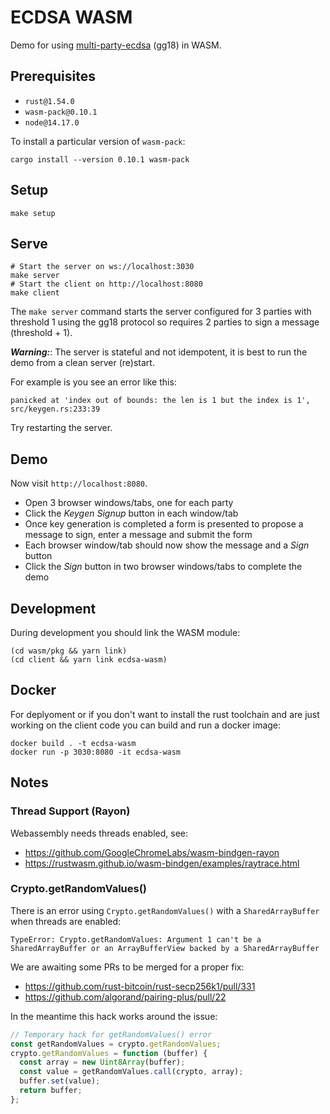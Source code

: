 # ECDSA WASM

Demo for using [multi-party-ecdsa](https://github.com/ZenGo-X/multi-party-ecdsa) (gg18) in WASM.

## Prerequisites

* `rust@1.54.0`
* `wasm-pack@0.10.1`
* `node@14.17.0`

To install a particular version of `wasm-pack`:

```
cargo install --version 0.10.1 wasm-pack
```

## Setup

```
make setup
```

## Serve

```
# Start the server on ws://localhost:3030
make server
# Start the client on http://localhost:8080
make client
```

The `make server` command starts the server configured for 3 parties with threshold 1 using the gg18 protocol so requires 2 parties to sign a message (threshold + 1).

***Warning:***: The server is stateful and not idempotent, it is best to run the demo from a clean server (re)start.

For example is you see an error like this:

```
panicked at 'index out of bounds: the len is 1 but the index is 1', src/keygen.rs:233:39
```

Try restarting the server.

## Demo

Now visit `http://localhost:8080`.

* Open 3 browser windows/tabs, one for each party
* Click the *Keygen Signup* button in each window/tab
* Once key generation is completed a form is presented to propose a message to sign, enter a message and submit the form
* Each browser window/tab should now show the message and a *Sign* button
* Click the *Sign* button in two browser windows/tabs to complete the demo

## Development

During development you should link the WASM module:

```
(cd wasm/pkg && yarn link)
(cd client && yarn link ecdsa-wasm)
```

## Docker

For deplyoment or if you don't want to install the rust toolchain and are just working on the client code you can build and run a docker image:

```
docker build . -t ecdsa-wasm
docker run -p 3030:8080 -it ecdsa-wasm
```

## Notes

### Thread Support (Rayon)

Webassembly needs threads enabled, see:

* https://github.com/GoogleChromeLabs/wasm-bindgen-rayon
* https://rustwasm.github.io/wasm-bindgen/examples/raytrace.html

### Crypto.getRandomValues()

There is an error using `Crypto.getRandomValues()` with a `SharedArrayBuffer` when threads are enabled:

```
TypeError: Crypto.getRandomValues: Argument 1 can't be a SharedArrayBuffer or an ArrayBufferView backed by a SharedArrayBuffer
```

We are awaiting some PRs to be merged for a proper fix:

* https://github.com/rust-bitcoin/rust-secp256k1/pull/331
* https://github.com/algorand/pairing-plus/pull/22

In the meantime this hack works around the issue:

```javascript
// Temporary hack for getRandomValues() error
const getRandomValues = crypto.getRandomValues;
crypto.getRandomValues = function (buffer) {
  const array = new Uint8Array(buffer);
  const value = getRandomValues.call(crypto, array);
  buffer.set(value);
  return buffer;
};
```
